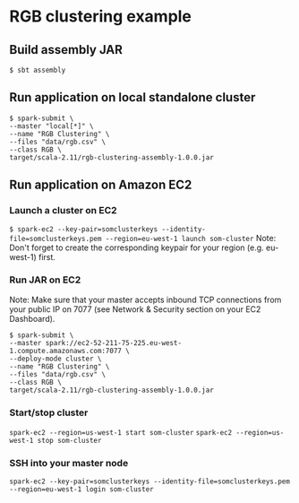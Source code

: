 # RGB clustering example

## Build assembly JAR
`$ sbt assembly`

## Run application on local standalone cluster
```
$ spark-submit \
--master "local[*]" \
--name "RGB Clustering" \
--files "data/rgb.csv" \
--class RGB \
target/scala-2.11/rgb-clustering-assembly-1.0.0.jar
```

## Run application on Amazon EC2

### Launch a cluster on EC2
`$ spark-ec2 --key-pair=somclusterkeys --identity-file=somclusterkeys.pem --region=eu-west-1 launch som-cluster`
Note: Don't forget to create the corresponding keypair for your region (e.g. eu-west-1) first.

### Run JAR on EC2
Note: Make sure that your master accepts inbound TCP connections from your public IP on 7077 (see Network & Security section on your EC2 Dashboard).
```
$ spark-submit \
--master spark://ec2-52-211-75-225.eu-west-1.compute.amazonaws.com:7077 \
--deploy-mode cluster \
--name "RGB Clustering" \
--files "data/rgb.csv" \
--class RGB \
target/scala-2.11/rgb-clustering-assembly-1.0.0.jar
```

### Start/stop cluster
`spark-ec2 --region=us-west-1 start som-cluster`
`spark-ec2 --region=us-west-1 stop som-cluster`

### SSH into your master node
`spark-ec2 --key-pair=somclusterkeys --identity-file=somclusterkeys.pem --region=eu-west-1 login som-cluster`